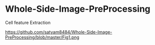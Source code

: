 # Whole-Side-Image-PreProcessing
Cell feature Extraction

https://github.com/satyam8484/Whole-Side-Image-PreProcessing/blob/master/Fig1.png

